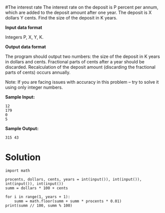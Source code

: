 #The interest rate
The interest rate on the deposit is P percent per annum, which are added to the deposit amount after one year. The deposit is X dollars Y cents. Find the size of the deposit in K years.

**Input data format**

Integers P, X, Y, K.

**Output data format**

The program should output two numbers: the size of the deposit in K years in dollars and cents. Fractional parts of cents after a year should be discarded. Recalculation of the deposit amount (discarding the fractional parts of cents) occurs annually.

Note: If you are facing issues with accuracy in this problem – try to solve it using only integer numbers.

**Sample Input:**
```
12
179
0
5
```
**Sample Output:**
```
315 43
```
# Solution
```
import math

procents, dollars, cents, years = int(input()), int(input()), int(input()), int(input())
summ = dollars * 100 + cents

for i in range(1, years + 1):
    summ = math.floor(summ + summ * procents * 0.01)
print(summ // 100, summ % 100)
```